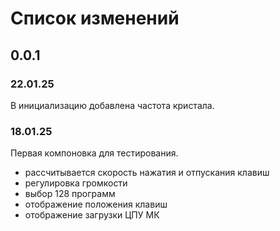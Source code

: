 # Список изменений

## 0.0.1

### 22.01.25

В инициализацию добавлена частота кристала.

### 18.01.25

Первая компоновка для тестирования.

+ рассчитывается скорость нажатия и отпускания клавиш
+ регулировка громкости
+ выбор 128 программ
+ отображение положения клавиш
+ отображение загрузки ЦПУ МК
